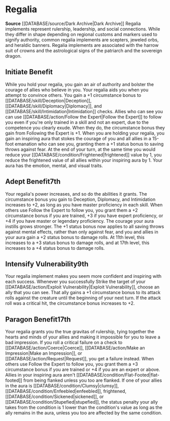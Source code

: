 ﻿---
id: '6'
name: Regalia
rarity: Common
source: '[[DATABASE/source/Dark Archive|Dark Archive]]'
type: Thaumaturge Implement

---
# Regalia

**Source** [[DATABASE/source/Dark Archive|Dark Archive]]
Regalia implements represent rulership, leadership, and social connections. While they differ in shape depending on regional customs and markers used to signify authority, common regalia implements are scepters, jeweled orbs, and heraldic banners. Regalia implements are associated with the harrow suit of crowns and the astrological signs of the patriarch and the sovereign dragon.

## Initiate Benefit

While you hold your regalia, you gain an air of authority and bolster the courage of allies who believe in you. Your regalia aids you when you attempt to convince others. You gain a +1 circumstance bonus to [[DATABASE/skill/Deception|Deception]], [[DATABASE/skill/Diplomacy|Diplomacy]], and [[DATABASE/skill/Intimidation|Intimidation]] checks. Allies who can see you can use [[DATABASE/action/Follow the Expert|Follow the Expert]] to follow you even if you're only trained in a skill and not an expert, due to the competence you clearly exude. When they do, the circumstance bonus they gain from Following the Expert is +1.
 When you are holding your regalia, you gain an inspiring aura that stokes the courage of you and all allies in a 15-foot emanation who can see you, granting them a +1 status bonus to saving throws against fear. At the end of your turn, at the same time you would reduce your [[DATABASE/condition/Frightened|frightened]] value by 1, you reduce the frightened value of all allies within your inspiring aura by 1. Your aura has the emotion, mental, and visual traits.

## Adept Benefit<span class="item-type">7th</span>

Your regalia's power increases, and so do the abilities it grants. The circumstance bonus you gain to Deception, Diplomacy, and Intimidation increases to +2, as long as you have master proficiency in each skill. When others use Follow the Expert to follow you, you grant them a +2 circumstance bonus if you are trained, +3 if you have expert proficiency, or +4 if you have master or legendary proficiency.
 The courage your aura instills grows stronger. The +1 status bonus now applies to all saving throws against mental effects, rather than only against fear, and you and allies in your aura gain a +2 status bonus to damage rolls. At 11th level, this increases to a +3 status bonus to damage rolls, and at 17th level, this increases to a +4 status bonus to damage rolls.

## Intensify Vulnerability<span class="item-type">9th</span>

Your regalia implement makes you seem more confident and inspiring with each success. Whenever you successfully Strike the target of your [[DATABASE/action/Exploit Vulnerability|Exploit Vulnerability]], choose an ally that you can see. That ally gains a +1 circumstance bonus to its attack rolls against the creature until the beginning of your next turn. If the attack roll was a critical hit, the circumstance bonus increases to +2.

## Paragon Benefit<span class="item-type">17th</span>

Your regalia grants you the true gravitas of rulership, tying together the hearts and minds of your allies and making it impossible for you to leave a bad impression. If you roll a critical failure on a check to [[DATABASE/action/Coerce|Coerce]], [[DATABASE/action/Make an Impression|Make an Impression]], or [[DATABASE/action/Request|Request]], you get a failure instead. When others use Follow the Expert to follow you, you grant them a +3 circumstance bonus if you are trained or +4 if you are an expert or above.
 Allies in your inspiring aura aren't [[DATABASE/condition/Flat-Footed|flat-footed]] from being flanked unless you too are flanked. If one of your allies in the aura is [[DATABASE/condition/Clumsy|clumsy]], [[DATABASE/condition/Enfeebled|enfeebled]], frightened, [[DATABASE/condition/Sickened|sickened]], or [[DATABASE/condition/Stupefied|stupefied]], the status penalty your ally takes from the condition is 1 lower than the condition's value as long as the ally remains in the aura, unless you too are affected by the same condition.